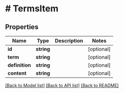 # # TermsItem

## Properties

Name | Type | Description | Notes
------------ | ------------- | ------------- | -------------
**id** | **string** |  | [optional] 
**term** | **string** |  | [optional] 
**definition** | **string** |  | [optional] 
**content** | **string** |  | [optional] 

[[Back to Model list]](../../README.md#documentation-for-models) [[Back to API list]](../../README.md#documentation-for-api-endpoints) [[Back to README]](../../README.md)


